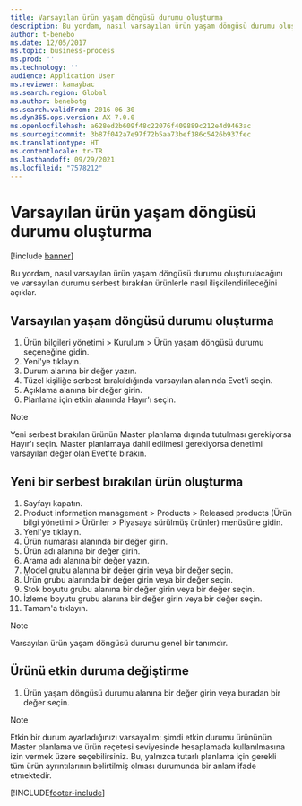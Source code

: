 ```yaml
---
title: Varsayılan ürün yaşam döngüsü durumu oluşturma
description: Bu yordam, nasıl varsayılan ürün yaşam döngüsü durumu oluşturulacağını ve varsayılan durumu serbest bırakılan ürünlerle nasıl ilişkilendirileceğini açıklar.
author: t-benebo
ms.date: 12/05/2017
ms.topic: business-process
ms.prod: ''
ms.technology: ''
audience: Application User
ms.reviewer: kamaybac
ms.search.region: Global
ms.author: benebotg
ms.search.validFrom: 2016-06-30
ms.dyn365.ops.version: AX 7.0.0
ms.openlocfilehash: a628ed2b609f48c22076f409889c212e4d9463ac
ms.sourcegitcommit: 3b87f042a7e97f72b5aa73bef186c5426b937fec
ms.translationtype: HT
ms.contentlocale: tr-TR
ms.lasthandoff: 09/29/2021
ms.locfileid: "7578212"
---
```

# <a name="create-a-default-product-lifecycle-state"></a>Varsayılan ürün yaşam döngüsü durumu oluşturma

[!include [banner](../../includes/banner.md)]

Bu yordam, nasıl varsayılan ürün yaşam döngüsü durumu oluşturulacağını ve varsayılan durumu serbest bırakılan ürünlerle nasıl ilişkilendirileceğini açıklar.


## <a name="create-a-default-lifecycle-state"></a>Varsayılan yaşam döngüsü durumu oluşturma
1. Ürün bilgileri yönetimi > Kurulum > Ürün yaşam döngüsü durumu seçeneğine gidin.
2. Yeni'ye tıklayın.
3. Durum alanına bir değer yazın.
4. Tüzel kişiliğe serbest bırakıldığında varsayılan alanında Evet'i seçin.
5. Açıklama alanına bir değer girin.
6. Planlama için etkin alanında Hayır'ı seçin.

> [!NOTE]
> Yeni serbest bırakılan ürünün Master planlama dışında tutulması gerekiyorsa Hayır'ı seçin. Master planlamaya dahil edilmesi gerekiyorsa denetimi varsayılan değer olan Evet'te bırakın.  

## <a name="create-a-new-released-product"></a>Yeni bir serbest bırakılan ürün oluşturma
1. Sayfayı kapatın.
2. Product information management > Products > Released products (Ürün bilgi yönetimi > Ürünler > Piyasaya sürülmüş ürünler) menüsüne gidin.
3. Yeni'ye tıklayın.
4. Ürün numarası alanında bir değer girin.
5. Ürün adı alanına bir değer girin.
6. Arama adı alanına bir değer yazın.
7. Model grubu alanına bir değer girin veya bir değer seçin.
8. Ürün grubu alanında bir değer girin veya bir değer seçin.
9. Stok boyutu grubu alanına bir değer girin veya bir değer seçin.
10. İzleme boyutu grubu alanına bir değer girin veya bir değer seçin.
11. Tamam'a tıklayın.

> [!NOTE]
> Varsayılan ürün yaşam döngüsü durumu genel bir tanımdır.  

## <a name="change-the-product-to-an-active-state"></a>Ürünü etkin duruma değiştirme
1. Ürün yaşam döngüsü durumu alanına bir değer girin veya buradan bir değer seçin.

> [!NOTE]
> Etkin bir durum ayarladığınızı varsayalım: şimdi etkin durumu ürününün Master planlama ve ürün reçetesi seviyesinde hesaplamada kullanılmasına izin vermek üzere seçebilirsiniz. Bu, yalnızca tutarlı planlama için gerekli tüm ürün ayrıntılarının belirtilmiş olması durumunda bir anlam ifade etmektedir.  



[!INCLUDE[footer-include](../../../includes/footer-banner.md)]